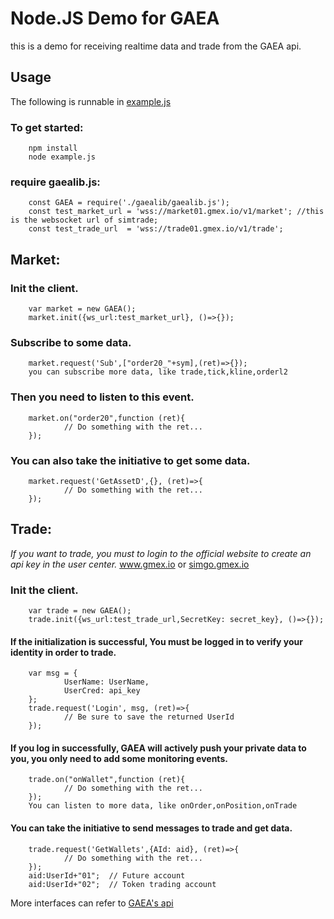 # Node.JS Demo for GAEA

this is a demo for receiving realtime data and trade from the GAEA api.

## Usage  

   The following is runnable in [example.js](./example.js)

### To get started:
        npm install
        node example.js

### require gaealib.js:
        const GAEA = require('./gaealib/gaealib.js');
        const test_market_url = 'wss://market01.gmex.io/v1/market'; //this is the websocket url of simtrade;
        const test_trade_url  = 'wss://trade01.gmex.io/v1/trade';

## Market:
### Init the client.
        var market = new GAEA();
        market.init({ws_url:test_market_url}, ()=>{});

### Subscribe to some data.
        market.request('Sub',["order20_"+sym],(ret)=>{});
        you can subscribe more data, like trade,tick,kline,orderl2

### Then you need to listen to this event.
        market.on("order20",function (ret){
                // Do something with the ret...
        });

### You can also take the initiative to get some data.
        market.request('GetAssetD',{}, (ret)=>{
                // Do something with the ret...
        });

## Trade:
*If you want to trade, you must to login to the official website to create an api key in the user center.* 
        www.gmex.io or [simgo.gmex.io](simgo.gmex.io)

### Init the client.
        var trade = new GAEA();
        trade.init({ws_url:test_trade_url,SecretKey: secret_key}, ()=>{});

#### If the initialization is successful, You must be logged in to verify your identity in order to trade.
        var msg = {
                UserName: UserName,
                UserCred: api_key
        };
        trade.request('Login', msg, (ret)=>{
                // Be sure to save the returned UserId
        });

#### If you log in successfully, GAEA will actively push your private data to you, you only need to add some monitoring events.
        trade.on("onWallet",function (ret){
                // Do something with the ret...
        });
        You can listen to more data, like onOrder,onPosition,onTrade

#### You can take the initiative to send messages to trade and get data.
        trade.request('GetWallets',{AId: aid}, (ret)=>{
                // Do something with the ret... 
        });
        aid:UserId+"01";  // Future account
        aid:UserId+"02";  // Token trading account
   More interfaces can refer to [GAEA's api](../WebSocket_API_for_GMEX_v1.md)
